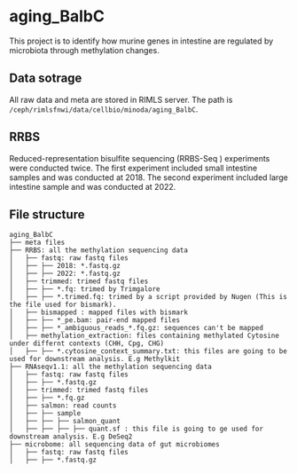 # aging_BalbC
This project is to identify how murine genes in intestine are regulated by microbiota through methylation changes.

## Data sotrage
All raw data and meta are stored in RIMLS server. The path is `/ceph/rimlsfnwi/data/cellbio/minoda/aging_BalbC`.

## RRBS
Reduced-representation bisulfite sequencing (RRBS-Seq ) experiments were conducted twice. The first experiment included small intestine samples and was conducted at 2018. The second experiment included large intestine sample and was conducted at 2022.

## File structure
```
aging_BalbC
├── meta files
├── RRBS: all the methylation sequencing data
│   ├── fastq: raw fastq files
│   ├── ├── 2018: *.fastq.gz
│   ├── ├── 2022: *.fastq.gz
│   ├── trimmed: trimed fastq files
│   ├── ├── *.fq: trimed by Trimgalore
│   ├── ├── *.trimed.fq: trimed by a script provided by Nugen (This is the file used for bismark).
│   ├── bismapped : mapped files with bismark
│   ├── ├── *_pe.bam: pair-end mapped files
│   ├── ├── *_ambiguous_reads_*.fq.gz: sequences can't be mapped
│   ├── methylation_extraction: files containing methylated Cytosine under differnt contexts (CHH, Cpg, CHG)
│   ├── ├── *.cytosine_context_summary.txt: this files are going to be used for downstream analysis. E.g Methylkit
├── RNAseqv1.1: all the methylation sequencing data
│   ├── fastq: raw fastq files
│   ├── ├── *.fastq.gz
│   ├── trimmed: trimed fastq files
│   ├── ├── *.fq.gz
│   ├── salmon: read counts 
│   ├── ├── sample
│   ├── ├── ├── salmon_quant
│   ├── ├── ├── ├── quant.sf : this file is going to ge used for downstream analysis. E.g DeSeq2
├── microbome: all sequencing data of gut microbiomes
│   ├── fastq: raw fastq files
│   ├── ├── *.fastq.gz
```
